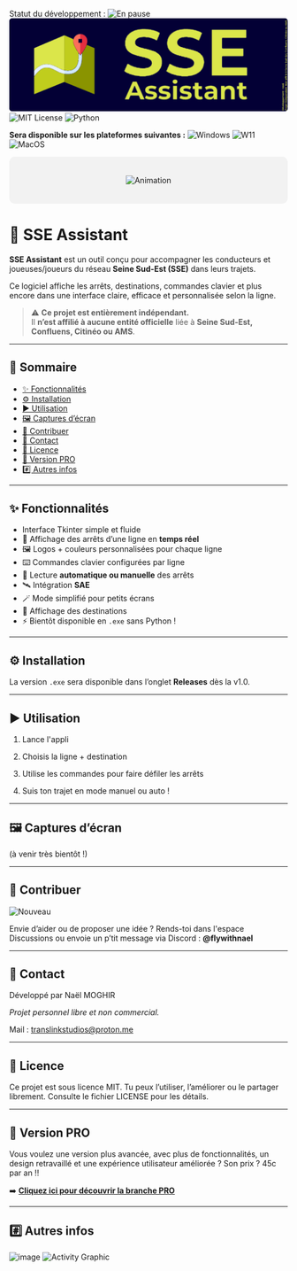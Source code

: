 Statut du développement :
![En pause](https://img.shields.io/badge/En%20pause-%236C757D?style=for-the-badge&logo=github&logoColor=white)
![SSE Assistant](banner-rounded.png)  
![MIT License](https://img.shields.io/badge/MIT-green?style=for-the-badge)
![Python](https://img.shields.io/badge/Python-FFD43B?style=for-the-badge&logo=python&logoColor=blue)

**Sera disponible sur les plateformes suivantes :** 
![Windows](https://img.shields.io/badge/Windows-0078D6?style=for-the-badge&logo=windows-10&logoColor=white) ![W11](https://img.shields.io/badge/Windows_11-0078d4?style=for-the-badge&logo=windows-11&logoColor=white) ![MacOS](https://img.shields.io/badge/mac%20os-000000?style=for-the-badge&logo=apple&logoColor=white)

<div style="text-align: center; background-color: #F2F2F2; padding: 20px; border-radius: 10px;">

![Animation](https://readme-typing-svg.demolab.com?font=Poppins&pause=1000&color=DBE64A&center=true&vCenter=true&width=435&lines=Bienvenue+sur+SSE+Assistant%21;Suivi+des+trajets+en+temps+r%C3%A9el;Gestion+des+arr%C3%AAts+en+temps+r%C3%A9el;SAE+int%C3%A9gr%C3%A9)
</div>

# 🚌 SSE Assistant

**SSE Assistant** est un outil conçu pour accompagner les conducteurs et joueuses/joueurs du réseau **Seine Sud-Est (SSE)** dans leurs trajets.

Ce logiciel affiche les arrêts, destinations, commandes clavier et plus encore dans une interface claire, efficace et personnalisée selon la ligne.

> ⚠️ **Ce projet est entièrement indépendant.**  
> Il **n’est affilié à aucune entité officielle** liée à **Seine Sud-Est, Confluens, Citinéo ou AMS**.

---

## 🧠 Sommaire

- [✨ Fonctionnalités](#-fonctionnalités)
- [⚙️ Installation](#-installation)
- [▶️ Utilisation](#️-utilisation)
- [🖼️ Captures d’écran](#️-captures-décran)
- [🤝 Contribuer](#-contribuer)
- [📩 Contact](#-contact)
- [📄 Licence](#-licence)
- [🚀 Version PRO](#-version-pro)
- [#️⃣ Autres infos](#-autres-infos)

---

## ✨ Fonctionnalités

- Interface Tkinter simple et fluide
- 📍 Affichage des arrêts d’une ligne en **temps réel**
- 🖼️ Logos + couleurs personnalisées pour chaque ligne
- ⌨️ Commandes clavier configurées par ligne
- 🚦 Lecture **automatique ou manuelle** des arrêts
- 🛰️ Intégration **SAE**
- 🪄 Mode simplifié pour petits écrans
- 🎯 Affichage des destinations
- ⚡ Bientôt disponible en `.exe` sans Python !

---

## ⚙️ Installation

La version `.exe` sera disponible dans l’onglet **Releases** dès la v1.0.

---

## ▶️ Utilisation

1. Lance l'appli


2. Choisis la ligne + destination


3. Utilise les commandes pour faire défiler les arrêts


4. Suis ton trajet en mode manuel ou auto !


---

## 🖼️ Captures d’écran

(à venir très bientôt !)


---

## 🤝 Contribuer
![Nouveau](https://img.shields.io/badge/Nouveau-!-blue.svg)

Envie d’aider ou de proposer une idée ?
Rends-toi dans l'espace Discussions ou envoie un p’tit message via Discord :
**@flywithnael**

---

## 📩 Contact

Développé par Naël MOGHIR

*Projet personnel libre et non commercial.*

Mail : translinkstudios@proton.me


---

## 📄 Licence

Ce projet est sous licence MIT.
Tu peux l’utiliser, l’améliorer ou le partager librement.
Consulte le fichier LICENSE pour les détails.

---

## 🚀 Version PRO

Vous voulez une version plus avancée, avec plus de fonctionnalités, un design retravaillé et une expérience utilisateur améliorée ?
Son prix ? 45c par an !!

➡️ [**Cliquez ici pour découvrir la branche PRO**](https://github.com/flywithnael/SSE-Assistant/tree/pro)

---

## #️⃣ Autres infos

![image](https://github-readme-stats.vercel.app/api/top-langs/?username=flywithnael&theme=tokyonight)
![Activity Graphic](https://github-readme-activity-graph.vercel.app/graph?username=flywithnael&theme=tokyo-night)
